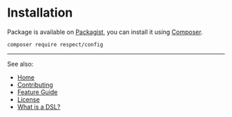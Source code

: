 # Installation

Package is available on [Packagist](http://packagist.org/packages/respect/config),
you can install it using [Composer](http://getcomposer.org).

```shell
composer require respect/config
```

***

See also:

- [Home](../README.md)
- [Contributing](../CONTRIBUTING.md)
- [Feature Guide](README.md)
- [License](../LICENSE.md)
- [What is a DSL?](DSL.md)
